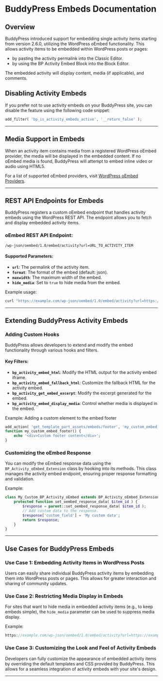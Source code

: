 # BuddyPress Embeds Documentation

## Overview

BuddyPress introduced support for embedding single activity items starting from version 2.6.0, utilizing the WordPress oEmbed functionality. This allows activity items to be embedded within WordPress posts or pages:
- by pasting the activity permalink into the Classic Editor.
- by using the BP Activity Embed Block into the Block Editor.

The embedded activity will display content, media (if applicable), and comments.

## Disabling Activity Embeds

If you prefer not to use activity embeds on your BuddyPress site, you can disable the feature using the following code snippet:

```php
add_filter( 'bp_is_activity_embeds_active', '__return_false' );
```

---

## Media Support in Embeds

When an activity item contains media from a registered WordPress oEmbed provider, the media will be displayed in the embedded content. If no oEmbed media is found, BuddyPress will attempt to embed inline video or audio using HTML5.

For a list of supported oEmbed providers, visit [WordPress oEmbed Providers](https://wordpress.org/documentation/article/embeds/#list-of-sites-you-can-embed-from).

---


## REST API Endpoints for Embeds

BuddyPress registers a custom oEmbed endpoint that handles activity embeds using the WordPress REST API. The endpoint allows you to fetch and display embedded activity items.

### oEmbed REST API Endpoint:

```
/wp-json/oembed/1.0/embed/activity?url=URL_TO_ACTIVITY_ITEM
```

#### Supported Parameters:

- **`url`**: The permalink of the activity item.
- **`format`**: The format of the embed (default: json).
- **`maxwidth`**: The maximum width of the embed.
- **`hide_media`**: Set to `true` to hide media from the embed.

Example usage:

```bash
curl "https://example.com/wp-json/oembed/1.0/embed/activity?url=https://example.com/members/user/activity/123"
```

---

## Extending BuddyPress Activity Embeds

### Adding Custom Hooks

BuddyPress allows developers to extend and modify the embed functionality through various hooks and filters.

#### Key Filters:

- **`bp_activity_embed_html`**: Modify the HTML output for the activity embed iframe.
- **`bp_activity_embed_fallback_html`**: Customize the fallback HTML for the activity embed.
- **`bp_activity_get_embed_excerpt`**: Modify the excerpt generated for the embed.
- **`bp_activity_embed_display_media`**: Control whether media is displayed in the embed.

Example: Adding a custom element to the embed footer

```php
add_action( 'get_template_part_assets/embeds/footer', 'my_custom_embed_footer' );
function my_custom_embed_footer() {
    echo '<div>Custom footer content</div>';
}
```

### Customizing the oEmbed Response

You can modify the oEmbed response data using the `BP_Activity_oEmbed_Extension` class by hooking into its methods. This class manages the activity embed endpoint, ensuring proper response formatting and validation.

Example:

```php
class My_Custom_BP_Activity_oEmbed extends BP_Activity_oEmbed_Extension {
    protected function set_oembed_response_data( $item_id ) {
        $response = parent::set_oembed_response_data( $item_id );
        // Add custom data to the response.
        $response['custom_field'] = 'My custom data';
        return $response;
    }
}
```

---

## Use Cases for BuddyPress Embeds

### Use Case 1: Embedding Activity Items in WordPress Posts

Users can easily share individual BuddyPress activity items by embedding them into WordPress posts or pages. This allows for greater interaction and sharing of community updates.

### Use Case 2: Restricting Media Display in Embeds

For sites that want to hide media in embedded activity items (e.g., to keep embeds simple), the `hide_media` parameter can be used to suppress media display.

Example:

```php
https://example.com/wp-json/oembed/1.0/embed/activity?url=https://example.com/members/user/activity/123&hide_media=true
```

### Use Case 3: Customizing the Look and Feel of Activity Embeds

Developers can fully customize the appearance of embedded activity items by overriding the default templates and CSS provided by BuddyPress. This allows for a seamless integration of activity embeds with your site's design.

---
